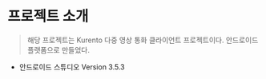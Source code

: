 # 프로젝트 소개

> 해당 프로젝트는 Kurento 다중 영상 통화 클라이언트 프로젝트이다. 안드로이드 플랫폼으로 만들었다.

- 안드로이드 스튜디오 Version 3.5.3 
